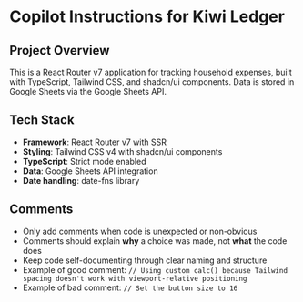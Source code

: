 # Copilot Instructions for Kiwi Ledger

## Project Overview

This is a React Router v7 application for tracking household expenses, built with TypeScript, Tailwind CSS, and shadcn/ui components. Data is stored in Google Sheets via the Google Sheets API.

## Tech Stack

- **Framework**: React Router v7 with SSR
- **Styling**: Tailwind CSS v4 with shadcn/ui components
- **TypeScript**: Strict mode enabled
- **Data**: Google Sheets API integration
- **Date handling**: date-fns library

## Comments

- Only add comments when code is unexpected or non-obvious
- Comments should explain **why** a choice was made, not **what** the code does
- Keep code self-documenting through clear naming and structure
- Example of good comment: `// Using custom calc() because Tailwind spacing doesn't work with viewport-relative positioning`
- Example of bad comment: `// Set the button size to 16`
